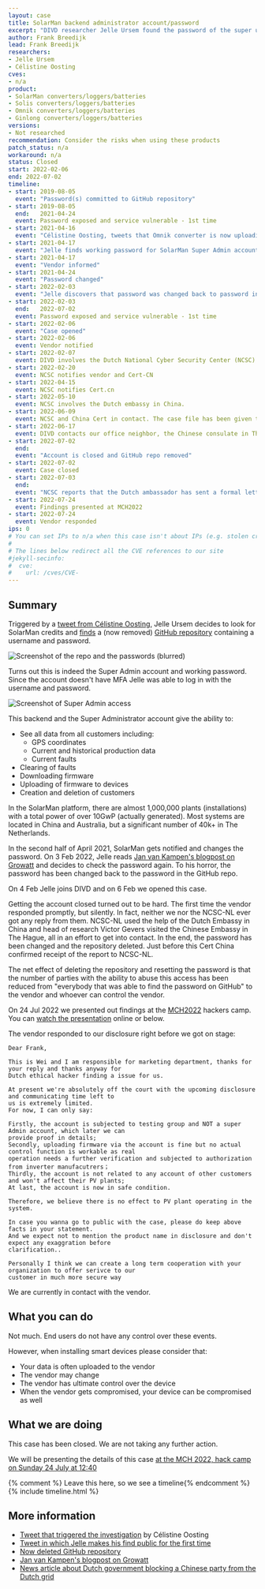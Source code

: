 ```yaml
---
layout: case
title: SolarMan backend administrator account/password
excerpt: "DIVD researcher Jelle Ursem found the password of the super user of the web backend for all SolarMan / Solis / Omnik / Ginlong inverters, loggers, and batteries. The password has been changed now, and the repository containing the password has been deleted."
author: Frank Breedijk
lead: Frank Breedijk
researchers:
- Jelle Ursem
- Célistine Oosting
cves:
- n/a
product: 
- SolarMan converters/loggers/batteries
- Solis converters/loggers/batteries
- Omnik converters/loggers/batteries
- Ginlong converters/loggers/batteries
versions: 
- Not researched
recommendation: Consider the risks when using these products
patch_status: n/a
workaround: n/a
status: Closed
start: 2022-02-06
end: 2022-07-02
timeline:
- start: 2019-08-05
  event: "Password(s) committed to GitHub repository"
- start: 2019-08-05
  end:   2021-04-24
  event: Password exposed and service vulnerable - 1st time
- start: 2021-04-16
  event: "Célistine Oosting, tweets that Omnik converter is now uploading data to China (https://twitter.com/TheRealProcyon/status/1383154764213538816)"
- start: 2021-04-17
  event: "Jelle finds working password for SolarMan Super Admin account in Github repo (https://twitter.com/SchizoDuckie/status/1383365466702237703)"
- start: 2021-04-17
  event: "Vendor informed"
- start: 2021-04-24
  event: "Password changed"
- start: 2022-02-03
  event: "Jelle discovers that password was changed back to password in GitHub repo"
- start: 2022-02-03
  end:   2022-07-02
  event: Password exposed and service vulnerable - 1st time
- start: 2022-02-06
  event: "Case opened"
- start: 2022-02-06
  event: Vendor notified
- start: 2022-02-07
  event: DIVD involves the Dutch National Cyber Security Center (NCSC)
- start: 2022-02-20
  event: NCSC notifies vendor and Cert-CN
- start: 2022-04-15
  event: NCSC notifies Cert.cn
- start: 2022-05-10
  event: NCSC involves the Dutch embassy in China.  
- start: 2022-06-09
  event: NCSC and China Cert in contact. The case file has been given to China Cert
- start: 2022-06-17
  event: DIVD contacts our office neighbor, the Chinese consulate in The Hague. We are given an (unnamed) liaison at China Cert
- start: 2022-07-02
  end:   
  event: "Account is closed and GitHub repo removed"
- start: 2022-07-02
  event: Case closed
- start: 2022-07-03
  end:   
  event: "NCSC reports that the Dutch ambassador has sent a formal letter to China Cert who confirmed receipt of the data"
- start: 2022-07-24
  event: Findings presented at MCH2022
- start: 2022-07-24
  event: Vendor responded
ips: 0 
# You can set IPs to n/a when this case isn't about IPs (e.g. stolen credentials)
#
# The lines below redirect all the CVE references to our site
#jekyll-secinfo:
#  cve:
#    url: /cves/CVE-
---
```

## Summary

Triggered by a [tweet from  Célistine Oosting](https://twitter.com/TheRealProcyon/status/1383154764213538816), Jelle Ursem decides to look for SolarMan credits and [finds](https://twitter.com/SchizoDuckie/status/1383365466702237703) a (now removed) [GitHub repository](https://github.com/liyanyanwsy/wsy/blob/a067a21f26c5b1a9eff7c01ff02f5df3b58ae516/app/sunny/total/total.py) containing a username and password. 

![Screenshot of the repo and the passwords (blurred)](/img/DIVD-2022-00009/password.png)

Turns out this is indeed the Super Admin account and working password. Since the account doesn't have MFA Jelle was able to log in with the username and password.

![Screenshot of Super Admin access](/img/DIVD-2022-00009/access.png)

This backend and the Super Administrator account give the ability to:
* See all data from all customers including:
  - GPS coordinates
  - Current and historical production data
  - Current faults
* Clearing of faults
* Downloading firmware
* Uploading of firmware to devices
* Creation and deletion of customers

In the SolarMan platform, there are almost 1,000,000 plants (installations) with a total power of over 10GwP (actually generated). Most systems are located in China and Australia, but a significant number of 40k+ in The Netherlands.

In the second half of April 2021, SolarMan gets notified and changes the password. On 3 Feb 2022, Jelle reads [Jan van Kampen's blogpost on Growatt](https://janvankampen.nl/?p=516) and decides to check the password again. To his horror, the password has been changed back to the password in the GitHub repo.

On 4 Feb Jelle joins DIVD and on 6 Feb we opened this case.

Getting the account closed turned out to be hard. The first time the vendor responded promptly, but silently. In fact, neither we nor the NCSC-NL ever got any reply from them. NCSC-NL used the help of the Dutch Embassy in China and head of research Victor Gevers visited the Chinese Embassy in The Hague, all in an effort to get into contact. In the end, the password has been changed and the repository deleted. Just before this Cert China confirmed receipt of the report to NCSC-NL.

The net effect of deleting the repository and resetting the password is that the number of parties with the ability to abuse this access has been reduced from "everybody that was able to find the password on GitHub" to the vendor and whoever can control the vendor.

On 24 Jul 2022 we presented out findings at the [MCH2022](https://www.mch2022.org) hackers camp. You can [watch the presentation](https://media.ccc.de/v/mch2022-350-iot-international-outage-technology-disclosure-of-divd-2022-00009-#t=6) online or below.


The vendor responded to our disclosure right before we got on stage:
```
Dear Frank,

This is Wei and I am responsible for marketing department, thanks for your reply and thanks anyway for 
Dutch ethical hacker finding a issue for us. 

At present we're absolutely off the court with the upcoming disclosure and communicating time left to 
us is extremely limited. 
For now, I can only say: 

Firstly, the account is subjected to testing group and NOT a super Admin account, which later we can 
provide proof in details;
Secondly, uploading firmware via the account is fine but no actual control function is workable as real 
operation needs a further verification and subjected to authorization from inverter manufacutrers；
Thirdly, the account is not related to any account of other customers and won't affect their PV plants;
At last, the account is now in safe condition.

Therefore, we believe there is no effect to PV plant operating in the system. 

In case you wanna go to public with the case, please do keep above facts in your statement. 
And we expect not to mention the product name in disclosure and don't expect any exaggration before 
clarification.. 

Personally I think we can create a long term cooperation with your organization to offer serivce to our 
customer in much more secure way
```

We are currently in contact with the vendor.

## What you can do

Not much. End users do not have any control over these events.

However, when installing smart devices please consider that:
* Your data is often uploaded to the vendor
* The vendor may change
* The vendor has ultimate control over the device
* When the vendor gets compromised, your device can be compromised as well

## What we are doing

This case has been closed. We are not taking any further action. 

We will be presenting the details of this case [at the MCH 2022, hack camp on Sunday 24 July at 12:40](https://program.mch2022.org/mch2022/talk/FEZFET/)

{% comment %}  Leave this here, so we see a timeline{% endcomment %}
{% include timeline.html %}


## More information
* [Tweet that triggered the investigation](https://twitter.com/TheRealProcyon/status/1383154764213538816) by Célistine Oosting
* [Tweet in which Jelle makes his find public for the first time](https://twitter.com/SchizoDuckie/status/1383365466702237703)
* [Now deleted GitHub repository](https://github.com/liyanyanwsy/wsy/blob/a067a21f26c5b1a9eff7c01ff02f5df3b58ae516/app/sunny/total/total.py)
* [Jan van Kampen's blogpost on Growatt](https://janvankampen.nl/?p=516)
* [News article about Dutch government blocking a Chinese party from the Dutch grid](https://www.nu.nl/klimaat/6208030/ministerie-greep-in-om-chinees-bedrijf-uit-nederlands-stroomnet-te-houden.html)